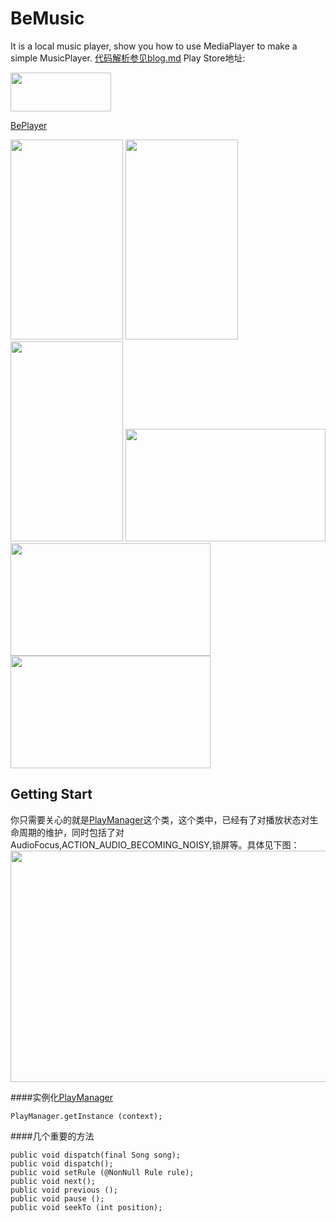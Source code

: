 # BeMusic
It is a local music player, show you how to use MediaPlayer to make a simple MusicPlayer.
[代码解析参见blog.md](https://github.com/boybeak/BeMusic/blob/master/blog.md)
Play Store地址:

<a href="https://play.google.com/store/apps/details?id=com.nulldreams.bemusic">
<img src="https://github.com/boybeak/BeMusic/blob/master/app/en_badge_web_generic.png" width="161" height="62"/>
<a/>

[BePlayer](https://play.google.com/store/apps/details?id=com.nulldreams.bemusic)

<img src="https://github.com/boybeak/BeMusic/blob/master/app/play_detail.png" width="180" height="320"/>
<img src="https://github.com/boybeak/BeMusic/blob/master/app/album_list.png" width="180" height="320"/>
<img src="https://github.com/boybeak/BeMusic/blob/master/app/play_list.png" width="180" height="320"/>

<img src="https://github.com/boybeak/BeMusic/blob/master/app/play_detail_land.png" width="320" height="180"/>
<img src="https://github.com/boybeak/BeMusic/blob/master/app/album_list_land.png" width="320" height="180"/>
<img src="https://github.com/boybeak/BeMusic/blob/master/app/play_list_land.png" width="320" height="180"/>

## Getting Start
你只需要关心的就是[PlayManager](https://github.com/boybeak/BeMusic/blob/master/media/src/main/java/com/nulldreams/media/manager/PlayManager.java)这个类，这个类中，已经有了对播放状态对生命周期的维护，同时包括了对AudioFocus,ACTION_AUDIO_BECOMING_NOISY,锁屏等。具体见下图：
<img src="https://github.com/boybeak/BeMusic/blob/master/app/img.jpeg" width="737" height="370"/>

####实例化[PlayManager](https://github.com/boybeak/BeMusic/blob/master/media/src/main/java/com/nulldreams/media/manager/PlayManager.java)

```
PlayManager.getInstance (context);
```
####几个重要的方法
```
public void dispatch(final Song song);
public void dispatch();
public void setRule (@NonNull Rule rule);
public void next();
public void previous ();
public void pause ();
public void seekTo (int position);
```